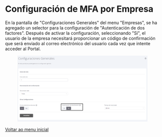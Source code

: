 # Configuración de MFA por Empresa

En la pantalla de "Configuraciones Generales" del menu  "Empresas", se ha agregado un selector para la configuración de "Autenticación de dos factores". Después de activar la configuración, seleccionando "Sí", el usuario de la empresa necesitará proporcionar un código de confirmación que será enviado al correo electrónico del usuario cada vez que intente acceder al Portal.&#x20;

<figure><img src="../../.gitbook/assets/Captura de tela 2024-04-04 135735.png" alt=""><figcaption></figcaption></figure>

[Voltar ao menu inicial](../release-notes-less-than-nomeproduto-greater-than-v7.0.0.md)
